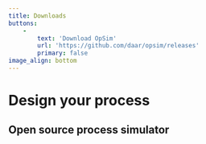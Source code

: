 ```yaml
---
title: Downloads
buttons:
    -
        text: 'Download OpSim'
        url: 'https://github.com/daar/opsim/releases'
        primary: false
image_align: bottom
---
```


# Design your process
## Open source process simulator
